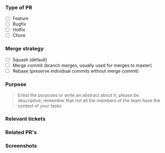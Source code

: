 ### Type of PR
- [ ] Feature
- [ ] Bugfix
- [ ] Hotfix
- [ ] Chore

### Merge strategy
- [ ] Squash (default)
- [ ] Merge commit (branch merges, usually used for merges to master)
- [ ] Rebase (preserve individual commits without merge commit)

### Purpose

> Enlist the purposes or write an abstract about it, please be descriptive, remember that not all the members of the team have the context of your tasks

### Relevant tickets

### Related PR's

### Screenshots
